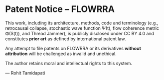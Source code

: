 # Patent Notice – FLOWRRA

This work, including its architecture, methods, code and terminology (e.g., retrocausal collapse, stochastic wave function Ψ(t), flow coherence metric Φ(S(t)), and Thread Jammer), is publicly disclosed under CC BY 4.0 and constitutes **prior art** as defined by international patent law.

Any attempt to file patents on FLOWRRA or its derivatives **without attribution** will be challenged as invalid and unethical.

The author retains moral and intellectual rights to this system.

— Rohit Tamidapati
